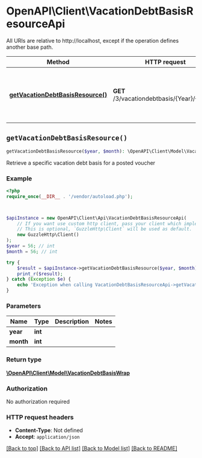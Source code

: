 # OpenAPI\Client\VacationDebtBasisResourceApi

All URIs are relative to http://localhost, except if the operation defines another base path.

| Method | HTTP request | Description |
| ------------- | ------------- | ------------- |
| [**getVacationDebtBasisResource()**](VacationDebtBasisResourceApi.md#getVacationDebtBasisResource) | **GET** /3/vacationdebtbasis/{Year}/{Month} | Retrieve a specific vacation debt basis for a posted voucher |


## `getVacationDebtBasisResource()`

```php
getVacationDebtBasisResource($year, $month): \OpenAPI\Client\Model\VacationDebtBasisWrap
```

Retrieve a specific vacation debt basis for a posted voucher

### Example

```php
<?php
require_once(__DIR__ . '/vendor/autoload.php');



$apiInstance = new OpenAPI\Client\Api\VacationDebtBasisResourceApi(
    // If you want use custom http client, pass your client which implements `GuzzleHttp\ClientInterface`.
    // This is optional, `GuzzleHttp\Client` will be used as default.
    new GuzzleHttp\Client()
);
$year = 56; // int
$month = 56; // int

try {
    $result = $apiInstance->getVacationDebtBasisResource($year, $month);
    print_r($result);
} catch (Exception $e) {
    echo 'Exception when calling VacationDebtBasisResourceApi->getVacationDebtBasisResource: ', $e->getMessage(), PHP_EOL;
}
```

### Parameters

| Name | Type | Description  | Notes |
| ------------- | ------------- | ------------- | ------------- |
| **year** | **int**|  | |
| **month** | **int**|  | |

### Return type

[**\OpenAPI\Client\Model\VacationDebtBasisWrap**](../Model/VacationDebtBasisWrap.md)

### Authorization

No authorization required

### HTTP request headers

- **Content-Type**: Not defined
- **Accept**: `application/json`

[[Back to top]](#) [[Back to API list]](../../README.md#endpoints)
[[Back to Model list]](../../README.md#models)
[[Back to README]](../../README.md)
